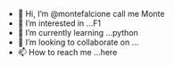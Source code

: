 - 👋 Hi, I’m @montefalcione call me Monte
- 👀 I’m interested in ...F1
- 🌱 I’m currently learning ...python
- 💞️ I’m looking to collaborate on ...
- 📫 How to reach me ...here

<!---
montefalcione/montefalcione is a ✨ special ✨ repository because its `README.md` (this file) appears on your GitHub profile.
You can click the Preview link to take a look at your changes.
--->
